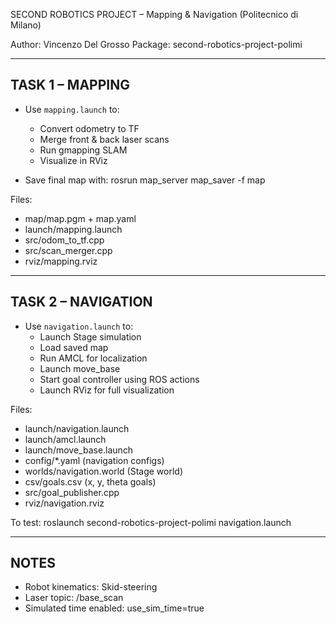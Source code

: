 SECOND ROBOTICS PROJECT – Mapping & Navigation (Politecnico di Milano)

Author: Vincenzo Del Grosso
Package: second-robotics-project-polimi

---

TASK 1 – MAPPING
-----------------
- Use `mapping.launch` to:
  - Convert odometry to TF
  - Merge front & back laser scans
  - Run gmapping SLAM
  - Visualize in RViz

- Save final map with:
  rosrun map_server map_saver -f map

Files:
- map/map.pgm + map.yaml
- launch/mapping.launch
- src/odom_to_tf.cpp
- src/scan_merger.cpp
- rviz/mapping.rviz

---

TASK 2 – NAVIGATION
-------------------
- Use `navigation.launch` to:
  - Launch Stage simulation
  - Load saved map
  - Run AMCL for localization
  - Launch move_base
  - Start goal controller using ROS actions
  - Launch RViz for full visualization

Files:
- launch/navigation.launch
- launch/amcl.launch
- launch/move_base.launch
- config/*.yaml (navigation configs)
- worlds/navigation.world (Stage world)
- csv/goals.csv (x, y, theta goals)
- src/goal_publisher.cpp
- rviz/navigation.rviz

To test:
  roslaunch second-robotics-project-polimi navigation.launch

---

NOTES
-----
- Robot kinematics: Skid-steering
- Laser topic: /base_scan
- Simulated time enabled: use_sim_time=true
